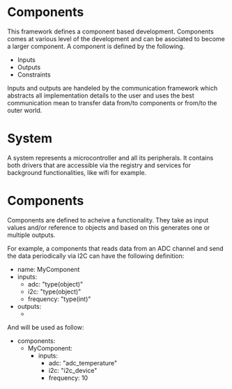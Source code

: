 # Components

This framework defines a component based development. Components comes at various level of the development and can be asociated to become a larger component.
A component is defined by the following.
- Inputs
- Outputs
- Constraints

Inputs and outputs are handeled by the communication framework which abstracts all implementation details to the user and uses the best communication mean to transfer data from/to components or from/to the outer world.

# System

A system represents a microcontroller and all its peripherals. It contains both drivers that are accessible via the registry and services for background functionalities, like wifi for example.

# Components

Components are defined to acheive a functionality. They take as input values and/or reference to objects and based on this generates one or multiple outputs.

For example, a components that reads data from an ADC channel and send the data periodically via I2C can have the following definition:

- name: MyComponent
- inputs:
	- adc: "type(object)"
	- i2c: "type(object)"
	- frequency: "type(int)"
- outputs:
	- <none>

And will be used as follow:
- components:
	- MyComponent:
		- inputs:
			- adc: "adc_temperature"
			- i2c: "i2c_device"
			- frequency: 10
